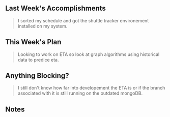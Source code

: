 ## Last Week's Accomplishments

> I sorted my schedule and got the shuttle tracker environement installed on my system.

## This Week's Plan
> Looking to work on ETA so look at graph algorithms using historical data to predice eta.

## Anything Blocking?

> I still don't know how far into developement the ETA is or if the branch associated with it is still running on the outdated mongoDB.

## Notes

